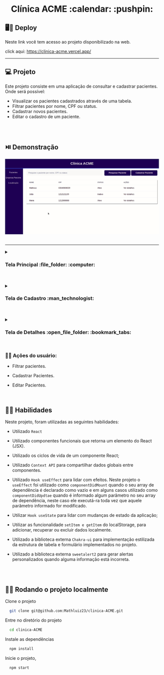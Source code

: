 <h1 align="center">  Clínica ACME :calendar: :pushpin: </h1>

<h2> 🖥️📱 Deploy </h2>

Neste link você tem acesso ao projeto disponibilizado na web.

click aqui: https://clinica-acme.vercel.app/

<hr>

## 💻 Projeto

Este projeto consiste em uma aplicação de consultar e cadastrar pacientes. Onde será possível:

-   Visualizar os pacientes cadastrados através de uma tabela.
-   Filtrar pacientes por nome, CPF ou status.
-   Cadastrar novos pacientes.
-   Editar o cadastro de um paciente.

<br>
<br>

## ⏯️ Demonstração

<div align="center">
    <img alt="gif de apresentação" src="src/assets/mainPage.gif"/>
</div>

<br>
<hr>

<details>
  <summary><h3>Tela Principal :file_folder: :computer:</h3></summary><br />
  
  ### Na tela principal você pode visualizar tabela com todos os pacientes cadastrados, contendo informações resumidas sobre cada um deles com:
- Nome
- CPF
- Status

### Pesquisar pacientes cadastrados, filtrando por nome, CPF e status.

### Botão de cadastrar pacientes, levará para uma página de cadastro.

### Clicando em ver detalhes na linha da tabela de cada paciente, levará para uma página de detahes de cada paciente, contendo todas as informações cadastradas.

## ⏯️ Demonstração

<div align="center">
    <img alt="gif de apresentação" src="src/assets/mainPage.gif"/>
</div>

</details>

<br>
<br>

<details>
  <summary><h3>Tela de Cadastro :man_technologist:</h3></summary><br />
  
  ### Nesta tela você poderá realizar o cadastro de um novo paciente. Na página inicial, clicando em cadastrar paciente, você é encaminhado para esta página, onde há um formulário com os seguintes campos para preenchimento:
- Nome (obrigatório)
- Email (obrigatório)
- Data de Nascimento (obrigatório)
- CPF (obrigatório)
- Endereço (opcional)
- Cidade (obrigatório)
- Celular (obrigatório)
- Sexo (obrigatório)
- Status (obrigatório)

Após o preenchimento das informações obrigatórias, será possível cadastrar o paciente clicando no botão de Enviar.
Caso todos os campos sejam válidos, você receberá a mensagem `Paciente cadastrado com sucesso` , caso algum dos campos seja inválido ou o CPF informado já tenha sido cadastrado, você receberá uma `mensagem de erro` no campo referente a informação.

### ⏯️ Demonstração

<div align="center">
    <img alt="gif de apresentação" src="src/assets/registerPage.gif"/>
</div>

</details>

<br>
<br>

<details>
  <summary><h3>Tela de Detalhes :open_file_folder: :bookmark_tabs:</h3></summary><br />
  
  ### Nesta tela você poderá visualizar as informações completas de cada paciente:
- Nome
- Email
- Data de Nascimento
- CPF
- Endereço
- Cidade
- Celular
- Sexo
- Status

### Também será possível editar o cadastro do paciente. Clicando no botão editar, irá habilitar os campos para modificar as informações. Após feita a alteração, para salvar as alterações, basta clicar no botão salvar(você receberá uma mensagem de confirmação que o paciente foi atualizado).

### ⏯️ Demonstração

<div align="center">
    <img alt="gif de apresentação" src="src/assets/detailsPage.gif"/>
</div>

</details>

<br>

### 👨‍💻 Ações do usuário:

-   Filtrar pacientes.

-   Cadastrar Pacientes.

-   Editar Pacientes.

<br>

## 👨‍🔧 Habilidades

Neste projeto, foram utilizadas as seguintes habilidades:

-   Utilizado `React`

-   Utilizado componentes funcionais que retorna um elemento do React (JSX).

-   Utilizado os ciclos de vida de um componente React;

-   Utilizado `Context API` para compartilhar dados globais entre componentes.

-   Utilizado `Hook useEffect` para lidar com efeitos. Neste projeto o `useEffect` foi utilizado como `componentDidMount` quando o seu array de dependência é declarado como vazio e em alguns casos utilizado como `componentDidUpdtae` quando é informado algum parâmetro no seu array de dependência, neste caso ele executá-ra toda vez que aquele parâmetro informado for modificado.

-   Utilizar `Hook useState` para lidar com mudanças de estado da aplicação;

-   Utilizar as funcionalidade `setItem e getItem` do localStorage, para adicionar, recuperar ou excluir dados localmente.

-   Utilizado a biblioteca externa `Chakra-ui` para implementação estilizada da estrutura de tabela e formulário implementados no projeto.

-   Utilizado a biblioteca externa `sweetalert2` para gerar alertas personalizados quando alguma informação está incorreta.

<br>
<br>

## 👨‍💻 Rodando o projeto localmente

Clone o projeto

```bash
  git clone git@github.com:Mathluiz23/clinica-ACME.git
```

Entre no diretório do projeto

```bash
  cd clinica-ACME
```

Instale as dependências

```bash
  npm install
```

Inicie o projeto,

```bash
  npm start
```
